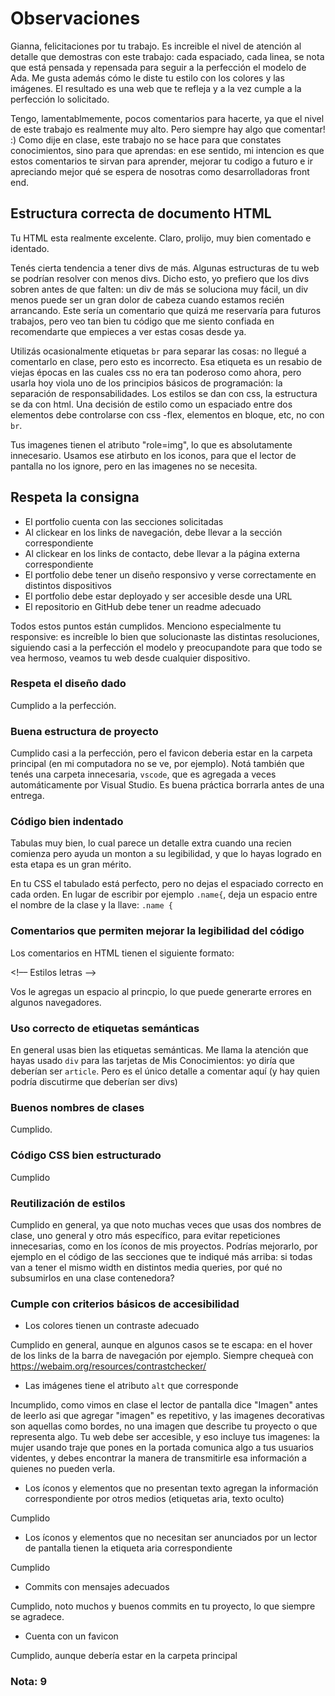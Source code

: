 # Observaciones

Gianna, felicitaciones por tu trabajo. Es increible el nivel de atención al detalle que demostras con este trabajo: cada espaciado, cada linea, se nota que está pensada y repensada para seguir a la perfección el modelo de Ada. Me gusta además cómo le diste tu estilo con los colores y las imágenes. El resultado es una web que te refleja y a la vez cumple a la perfección lo solicitado.

Tengo, lamentablmemente, pocos comentarios para hacerte, ya que el nivel de este trabajo es realmente muy alto. Pero siempre hay algo que comentar! :) Como dije en clase, este trabajo no se hace para que constates conocimientos, sino para que aprendas: en ese sentido, mi intencion es que estos comentarios te sirvan para aprender, mejorar tu codigo a futuro e ir apreciando mejor qué se espera de nosotras como desarrolladoras front end.

## Estructura correcta de documento HTML

Tu HTML esta realmente excelente. Claro, prolijo, muy bien comentado e identado.

Tenés cierta tendencia a tener divs de más. Algunas estructuras de tu web se podrían resolver con menos divs. Dicho esto, yo prefiero que los divs sobren antes de que falten: un div de más se soluciona muy fácil, un div menos puede ser un gran dolor de cabeza cuando estamos recién arrancando. Este sería un comentario que quizá me reservaría para futuros trabajos, pero veo tan bien tu código que me siento confiada en recomendarte que empieces a ver estas cosas desde ya. 

Utilizás ocasionalmente etiquetas `br` para separar las cosas: no llegué a comentarlo en clase, pero esto es incorrecto. Esa etiqueta es un resabio de viejas épocas en las cuales css no era tan poderoso como ahora, pero usarla hoy viola uno de los principios básicos de programación: la separación de responsabilidades. Los estilos se dan con css, la estructura se da con html. Una decisión de estilo como un espaciado entre dos elementos debe controlarse con css -flex, elementos en bloque, etc, no con `br`. 

Tus imagenes tienen el atributo "role=img", lo que es absolutamente innecesario. Usamos ese atirbuto en los iconos, para que el lector de pantalla no los ignore, pero en las imagenes no se necesita. 


## Respeta la consigna

- El portfolio cuenta con las secciones solicitadas
- Al clickear en los links de navegación, debe llevar a la sección correspondiente
- Al clickear en los links de contacto, debe llevar a la página externa
  correspondiente
- El portfolio debe tener un diseño responsivo y verse correctamente en distintos dispositivos
- El portfolio debe estar deployado y ser accesible desde una URL
- El repositorio en GitHub debe tener un readme adecuado

Todos estos puntos están cumplidos. Menciono especialmente tu responsive: es increíble lo bien que solucionaste las distintas resoluciones, siguiendo casi a la perfección el modelo y preocupandote para que todo se vea hermoso, veamos tu web desde cualquier dispositivo. 

### Respeta el diseño dado

Cumplido a la perfección. 

### Buena estructura de proyecto

Cumplido casi a la perfección, pero el favicon deberia estar en la carpeta principal (en mi computadora no se ve, por ejemplo). Notá también que tenés una carpeta innecesaria, `vscode`, que es agregada a veces automáticamente por Visual Studio. Es buena práctica borrarla antes de una entrega. 

### Código bien indentado

Tabulas muy bien, lo cual parece un detalle extra cuando una recien comienza pero ayuda un monton a su legibilidad, y que lo hayas logrado en esta etapa es un gran mérito. 

En tu CSS el tabulado está perfecto, pero no dejas el espaciado correcto en cada orden. En lugar de escribir por ejemplo `.name{`, deja un espacio entre el nombre de la clase y la llave: `.name {`

### Comentarios que permiten mejorar la legibilidad del código

Los comentarios en HTML tienen el siguiente formato:

<!–– Estilos letras --> 

Vos le agregas un espacio al princpio, lo que puede generarte errores en algunos navegadores.

### Uso correcto de etiquetas semánticas

En general usas bien las etiquetas semánticas. Me llama la atención que hayas usado `div` para las tarjetas de Mis Conocimientos: yo diría que deberían ser `article`. Pero es el único detalle a comentar aquí (y hay quien podría discutirme que deberían ser divs)

### Buenos nombres de clases

Cumplido.

### Código CSS bien estructurado

Cumplido

### Reutilización de estilos

Cumplido en general, ya que noto muchas veces que usas dos nombres de clase, uno general y otro más específico, para evitar repeticiones innecesarias, como en los íconos de mis proyectos. Podrías mejorarlo, por ejemplo en el código de las secciones que te indiqué más arriba: si todas van a tener el mismo width en distintos media queries, por qué no subsumirlos en una clase contenedora? 

### Cumple con criterios básicos de accesibilidad

- Los colores tienen un contraste adecuado

Cumplido en general, aunque en algunos casos se te escapa: en el hover de los links de la barra de navegación por ejemplo. Siempre chequeà con https://webaim.org/resources/contrastchecker/

- Las imágenes tiene el atributo `alt` que corresponde

Incumplido, como vimos en clase el lector de pantalla dice "Imagen" antes de leerlo asi que agregar "imagen" es repetitivo, y las imagenes decorativas son aquellas como bordes, no una imagen que describe tu proyecto o que representa algo. Tu web debe ser accesible, y eso incluye tus imagenes: la mujer usando traje que pones en la portada comunica algo a tus usuarios videntes, y debes encontrar la manera de transmitirle esa información a quienes no pueden verla. 

- Los íconos y elementos que no presentan texto agregan la información correspondiente por otros medios (etiquetas aria, texto oculto)

Cumplido

- Los íconos y elementos que no necesitan ser anunciados por un lector de pantalla tienen la etiqueta aria
  correspondiente

Cumplido

- Commits con mensajes adecuados

Cumplido, noto muchos y buenos commits en tu proyecto, lo que siempre se agradece.

- Cuenta con un favicon

Cumplido, aunque debería estar en la carpeta principal

### Nota: 9

